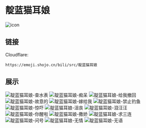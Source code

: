 # 靛蓝猫耳娘
![icon](https://emoji.shojo.cn/bili/src/靛蓝猫耳娘/icon.png)
## 链接
Cloudflare:
```
https://emoji.shojo.cn/bili/src/靛蓝猫耳娘
```
## 展示
![靛蓝猫耳娘-查水表](https://emoji.shojo.cn/bili/src/靛蓝猫耳娘/靛蓝猫耳娘-查水表.png)
![靛蓝猫耳娘-痴呆](https://emoji.shojo.cn/bili/src/靛蓝猫耳娘/靛蓝猫耳娘-痴呆.png)
![靛蓝猫耳娘-给我撤回](https://emoji.shojo.cn/bili/src/靛蓝猫耳娘/靛蓝猫耳娘-给我撤回.png)
![靛蓝猫耳娘-故意的](https://emoji.shojo.cn/bili/src/靛蓝猫耳娘/靛蓝猫耳娘-故意的.png)
![靛蓝猫耳娘-嫁给我](https://emoji.shojo.cn/bili/src/靛蓝猫耳娘/靛蓝猫耳娘-嫁给我.png)
![靛蓝猫耳娘-禁止钓鱼](https://emoji.shojo.cn/bili/src/靛蓝猫耳娘/靛蓝猫耳娘-禁止钓鱼.png)
![靛蓝猫耳娘-惊吓](https://emoji.shojo.cn/bili/src/靛蓝猫耳娘/靛蓝猫耳娘-惊吓.png)
![靛蓝猫耳娘-沮丧](https://emoji.shojo.cn/bili/src/靛蓝猫耳娘/靛蓝猫耳娘-沮丧.png)
![靛蓝猫耳娘-泪汪汪](https://emoji.shojo.cn/bili/src/靛蓝猫耳娘/靛蓝猫耳娘-泪汪汪.png)
![靛蓝猫耳娘-你醒啦](https://emoji.shojo.cn/bili/src/靛蓝猫耳娘/靛蓝猫耳娘-你醒啦.png)
![靛蓝猫耳娘-撒娇](https://emoji.shojo.cn/bili/src/靛蓝猫耳娘/靛蓝猫耳娘-撒娇.png)
![靛蓝猫耳娘-求三连](https://emoji.shojo.cn/bili/src/靛蓝猫耳娘/靛蓝猫耳娘-求三连.png)
![靛蓝猫耳娘-问号](https://emoji.shojo.cn/bili/src/靛蓝猫耳娘/靛蓝猫耳娘-问号.png)
![靛蓝猫耳娘-无情](https://emoji.shojo.cn/bili/src/靛蓝猫耳娘/靛蓝猫耳娘-无情.png)
![靛蓝猫耳娘-无语](https://emoji.shojo.cn/bili/src/靛蓝猫耳娘/靛蓝猫耳娘-无语.png)
